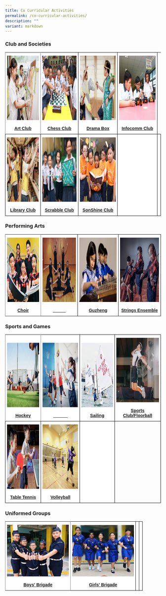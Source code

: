 ```yaml
---
title: Co Curricular Activities
permalink: /co-curricular-activities/
description: ""
variant: markdown
---
```

### Club and Societies

<style type="text/css">
.tg  {border-collapse:collapse;border-spacing:0;}
.tg td{border-color:black;border-style:solid;border-width:1px;font-family:Arial, sans-serif;font-size:14px;
  overflow:hidden;padding:10px 5px;word-break:normal;}
.tg th{border-color:black;bordear-style:solid;border-width:1px;font-family:Arial, sans-serif;font-size:14px;
  font-weight:normal;overflow:hidden;padding:10px 5px;word-break:normal;}
.tg .tg-8jls{background-color:#FFF;border-color:inherit;color:#004D2E;text-align:center;vertical-align:bottom}
.tg .tg-nlyn{background-color:#FFF;color:#004D2E;text-align:center;vertical-align:top}
.tg .tg-hwgp{background-color:#FFF;color:#004D2E;text-align:center;vertical-align:bottom}
.tg .tg-0lax{text-align:center;vertical-align:top}
</style>
<table class="tg">
  <tbody><tr>
    <th class="tg-8jls"><a href="/co-curricular-activities/clubs-and-societies/art-club"><img src="/images/art%20club%20cover.png" alt="Art Club" width="290" height="208"></a><br><span style="font-weight:600;text-decoration:none;color:#004D2E;background-color:transparent;text-align:center;"></span><br><a href="/co-curricular-activities/clubs-and-societies/art-club"><span style="text-decoration:none;color:inherit;background-color:transparent;text-align:center;"><strong>Art Club</strong></span></a><br></th>
    <th class="tg-hwgp"><a href="/co-curricular-activities/clubs-and-societies/chess-club"><img src="/images/chess%20club%20cover.png" alt="Basketball" width="290" height="208"></a><br><span style="font-weight:600;text-decoration:none;color:#004D2E;background-color:transparent"></span><br><a href="/co-curricular-activities/clubs-and-societies/chess-club"><span style="text-decoration:none;color:inherit;background-color:transparent"><strong>Chess Club</strong></span></a><br></th>
    <th class="tg-hwgp"><a href="/co-curricular-activities/clubs-and-societies/drama-box"><img src="/images/drama%20box%20cover.png" alt="Drama Box" width="290" height="208"></a><br><span style="font-weight:600;text-decoration:none;color:#004D2E;background-color:transparent"></span><br><a href="/co-curricular-activities/clubs-and-societies/drama-box"><span style="text-decoration:none;color:inherit;background-color:transparent"><strong>Drama Box</strong></span></a><br></th>
    <th class="tg-hwgp"><a href="/co-curricular-activities/clubs-and-societies/infocomm-club"><img src="/images/infocomm%20club%20cover.png" alt="Netball" width="290" height="208"></a><br><span style="font-weight:600;text-decoration:none;color:#004D2E;background-color:transparent">
</span><br><a href="/co-curricular-activities/clubs-and-societies/infocomm-club"><span style="text-decoration:none;color:inherit;background-color:transparent"><strong>Infocomm Club</strong></span></a><br></th>
  </tr>
</tbody><tbody>
  <tr>
    <td class="tg-hwgp"><a href="/co-curricular-activities/clubs-and-societies/library-club"><img src="/images/library%20club%20cover.png" alt="Library Club" width="290" height="208"></a><br><span style="font-weight:600;text-decoration:none;color:#004D2E;background-color:transparent"></span><br><a href="/co-curricular-activities/clubs-and-societies/library-club"><span style="text-decoration:none;color:inherit;background-color:transparent"><strong>Library Club</strong></span></a><br></td>
    <td class="tg-hwgp"><a href="/co-curricular-activities/clubs-and-societies/scrabble-club"><img src="/images/scrabble%20club%20cover_2.png" alt="Scrabble Club" width="290" height="208"></a><br><span style="font-weight:600;text-decoration:none;color:#004D2E;background-color:transparent"></span><br><a href="/co-curricular-activities/clubs-and-societies/scrabble-club"><span style="text-decoration:none;color:inherit;background-color:transparent"><strong>Scrabble Club</strong></span></a><br></td>
		<th class="tg-hwgp"><a href="/co-curricular-activities/clubs-and-societies/sonshine-club"><img src="/images/sonshine%20club.png" alt="SonShine Club" width="290" height="208"></a><br><span style="font-weight:600;text-decoration:none;color:#004D2E;background-color:transparent"></span><br><a href="/co-curricular-activities/clubs-and-societies/sonshine-club"><span style="text-decoration:none;color:inherit;background-color:transparent"><strong>SonShine Club</strong></span></a><br></th>
    <td class="tg-nlyn"> </td>
    <td class="tg-0lax"></td>
  </tr>
</tbody>
</table>

### Performing Arts

<style type="text/css">
.tg  {border-collapse:collapse;border-spacing:0;}
.tg td{border-color:black;border-style:solid;border-width:1px;font-family:Arial, sans-serif;font-size:14px;
  overflow:hidden;padding:10px 5px;word-break:normal;}
.tg th{border-color:black;border-style:solid;border-width:1px;font-family:Arial, sans-serif;font-size:14px;
  font-weight:normal;overflow:hidden;padding:10px 5px;word-break:normal;}
.tg .tg-8jls{background-color:#FFF;border-color:inherit;color:#004D2E;text-align:left;vertical-align:bottom}
.tg .tg-nlyn{background-color:#FFF;color:#004D2E;text-align:left;vertical-align:top}
.tg .tg-hwgp{background-color:#FFF;color:#004D2E;text-align:left;vertical-align:bottom}
.tg .tg-0lax{text-align:left;vertical-align:top}
</style>
<table class="tg">
  <tbody><tr>
    <th class="tg-8jls"><a href="/co-curricular-activities/performing-arts/choir"><img src="/images/choir%20cover.png" alt="Choir" width="290" height="208"></a><br><span style="font-weight:600;text-decoration:none;color:#004D2E;background-color:transparent"></span><br><a href="/co-curricular-activities/performing-arts/choir"><span style="text-decoration:none;color:inherit;background-color:transparent"><strong>Choir</strong></span></a><br></th>
    <th class="tg-hwgp"><a href="/co-curricular-activities/performing-arts/dance"><img src="/images/dance%20cover.png" alt="Dance" width="290" height="208"></a><br><span style="font-weight:600;text-decoration:none;color:#004D2E;background-color:transparent"></span><br><a href="/co-curricular-activities/performing-arts/dance"><span style="text-decoration:none;color:#FFF;background-color:transparent"><strong>Dance</strong></span></a><br></th>
    <th class="tg-hwgp"><a href="/co-curricular-activities/performing-arts/guzheng"><img src="/images/guzheng_blue_sm_2.jpg" alt="Guzheng" width="290" height="208"></a><br><span style="font-weight:600;text-decoration:none;color:#004D2E;background-color:transparent"></span><br><a href="/co-curricular-activities/performing-arts/guzheng"><span style="text-decoration:none;color:inherit;background-color:transparent"><strong>Guzheng</strong></span></a><br></th>
    <th class="tg-hwgp"><a href="/co-curricular-activities/performing-arts/strings-ensemble"><img src="/images/strings%20ensemble%20cover.png" alt="Strings Ensemble" width="290" height="208"></a><br><span style="font-weight:600;text-decoration:none;color:#004D2E;background-color:transparent"></span><br><a href="/co-curricular-activities/performing-arts/strings-ensemble"><span style="text-decoration:none;color:inherit;background-color:transparent"><strong>Strings Ensemble</strong></span></a><br></th>
  </tr>
</tbody></table>

### Sports and Games

<style type="text/css">
.tg  {border-collapse:collapse;border-spacing:0;}
.tg td{border-color:black;border-style:solid;border-width:1px;font-family:Arial, sans-serif;font-size:14px;
  overflow:hidden;padding:10px 5px;word-break:normal;}
.tg th{border-color:black;border-style:solid;border-width:1px;font-family:Arial, sans-serif;font-size:14px;
  font-weight:normal;overflow:hidden;padding:10px 5px;word-break:normal;}
.tg .tg-8jls{background-color:#FFF;border-color:inherit;color:#004D2E;text-align:left;vertical-align:bottom}
.tg .tg-nlyn{background-color:#FFF;color:#004D2E;text-align:left;vertical-align:top}
.tg .tg-hwgp{background-color:#FFF;color:#004D2E;text-align:left;vertical-align:bottom}
.tg .tg-0lax{text-align:left;vertical-align:top}
</style>
<table class="tg">
  <tbody><tr>
    <th class="tg-8jls"><a href="/co-curricular-activities/sports-and-games/hockey"><img src="/images/hockey%20cover.png" alt="Hockey" width="290" height="208"></a><br><span style="font-weight:600;text-decoration:none;color:#004D2E;background-color:transparent"></span><br><a href="/co-curricular-activities/sports-and-games/hockey"><span style="text-decoration:none;color:inherit;background-color:transparent"><strong>Hockey</strong></span></a><br></th>
    <th class="tg-hwgp"><a href="/co-curricular-activities/sports-and-games/netball"><img src="/images/netball%20cover.png" alt="Netball" width="290" height="208"></a><br><span style="font-weight:600;text-decoration:none;color:#004D2E;background-color:transparent"></span><br><a href="/co-curricular-activities/sports-and-games/netball"><span style="text-decoration:none;color:#FFF;background-color:transparent"><strong>Netball</strong></span></a><br></th>
    <th class="tg-hwgp"><a href="/co-curricular-activities/sports-and-games/sailing"><img src="/images/sailing%20cover.png" alt="Sailing" width="290" height="208"></a><br><span style="font-weight:600;text-decoration:none;color:#004D2E;background-color:transparent"></span><br><a href="/co-curricular-activities/sports-and-games/sailing"><span style="text-decoration:none;color:inherit;background-color:transparent"><strong>Sailing</strong></span></a><br></th>
    <th class="tg-hwgp"><a href="/co-curricular-activities/sports-and-games/sports-club"><img src="/images/sport%20club%20cover.png" alt="Sports Club" width="290" height="208"></a><br><span style="font-weight:600;text-decoration:none;color:#004D2E;background-color:transparent"></span><br><a href="/co-curricular-activities/sports-and-games/sports-club"><span style="text-decoration:none;color:inherit;background-color:transparent"><strong>Sports Club/Floorball</strong></span></a><br></th>
  </tr>
</tbody><tbody>
  <tr>
    <td class="tg-hwgp"><a href="/co-curricular-activities/sports-and-games/table-tennis"><img src="/images/table%20tennis%20cover.png" alt="Table Tennis" width="290" height="208"></a><br><span style="font-weight:600;text-decoration:none;color:#004D2E;background-color:transparent"></span><br><a href="/co-curricular-activities/sports-and-games/table-tennis"><span style="text-decoration:none;color:inherit;background-color:transparent"><strong>Table Tennis</strong></span></a><br></td>
    <td class="tg-hwgp"><a href="/co-curricular-activities/sports-and-games/volleyball"><img src="/images/volleyball%20cover.png" alt="Volleyball" width="290" height="208"></a><br><span style="font-weight:600;text-decoration:none;color:#004D2E;background-color:transparent"></span><br><a href="/co-curricular-activities/sports-and-games/volleyball"><span style="text-decoration:none;color:inherit;background-color:transparent"><strong>Volleyball</strong></span></a><br></td>
    <td class="tg-nlyn"> </td>
    <td class="tg-0lax"></td>
		
  </tr>
</tbody>
</table>

### Uniformed Groups

<style type="text/css">
.tg  {border-collapse:collapse;border-spacing:0;}
.tg td{border-color:black;border-style:solid;border-width:1px;font-family:Arial, sans-serif;font-size:14px;
  overflow:hidden;padding:10px 5px;word-break:normal;}
.tg th{border-color:black;border-style:solid;border-width:1px;font-family:Arial, sans-serif;font-size:14px;
  font-weight:normal;overflow:hidden;padding:10px 5px;word-break:normal;}
.tg .tg-8jls{background-color:#FFF;border-color:inherit;color:#004D2E;text-align:center;vertical-align:bottom}
.tg .tg-nlyn{background-color:#FFF;color:#004D2E;text-align:center;vertical-align:top}
.tg .tg-hwgp{background-color:#FFF;color:#004D2E;text-align:center;vertical-align:bottom}
.tg .tg-0lax{text-align:left;vertical-align:top}
</style>
<table class="tg">
  <tbody><tr>
    <th class="tg-8jls"><a href="/co-curricular-activities/uniformed-groups/boys-brigade"><img src="/images/boys%20brigade%20cover.png" alt="Boys' Brigade" style="width:200px"></a><br><span style="font-weight:600;text-decoration:none;color:#004D2E;background-color:transparent"></span><br><a href="/co-curricular-activities/uniformed-groups/boys-brigade"><span style="text-decoration:none; color:inherit;background-color:transparent"><strong>Boys' Brigade</strong></span></a><br></th>
    <th class="tg-hwgp"><a href="/co-curricular-activities/uniformed-groups/girls-brigade"><img src="/images/girls%20brigade.png" alt="Girls' Brigade" style="width:200px"></a><br><span style="font-weight:600;text-decoration:none;color:#004D2E;background-color:transparent"></span><br><a href="/co-curricular-activities/uniformed-groups/girls-brigade"><span style="text-decoration:none; color:inherit;background-color:transparent"><strong>Girls' Brigade</strong></span></a><br></th>
<th class="tg-nlyn"></th>
<th class="tg-0lax"></th>
  </tr>
</tbody></table>